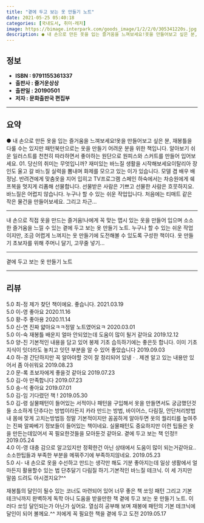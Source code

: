 ```yaml
---
title: "곁에 두고 보는 옷 만들기 노트"
date: 2021-05-25 05:40:18
categories: [국내도서, 취미-레저]
image: https://bimage.interpark.com/goods_image/1/2/2/0/305341220s.jpg
description: ● 내 손으로 만든 옷을 입는 즐거움을 느껴보세요!옷을 만들어보고 싶은 분, 재봉틀을 다룰 수는 있지만 패턴북만으로는 옷을 만들기 어려운 분을 위한 책입니다. 알아보기 쉬운 일러스트를 천천히 따라하면서 좋아하는 원단으로 원피스와 스커트를 만들어 입어보세요. 01. 당신의 취미는 무엇입
---
```


## **정보**

- **ISBN : 9791155361337**
- **출판사 : 즐거운상상**
- **출판일 : 20190501**
- **저자 : 문화출판국 편집부**

------



## **요약**

●  내 손으로 만든 옷을 입는 즐거움을 느껴보세요!옷을 만들어보고 싶은 분, 재봉틀을 다룰 수는 있지만 패턴북만으로는 옷을 만들기 어려운 분을 위한 책입니다. 알아보기 쉬운 일러스트를 천천히 따라하면서 좋아하는 원단으로 원피스와 스커트를 만들어 입어보세요. 01. 당신의 취미는 무엇입니까? 재미있는 바느질 생활을 시작해보세요이탈리아 장인도 울고 갈 바느질 실력을 뽐내며 화제를 모으고 있는 이가 있습니다. 모델 겸 배우 배정남. 반려견에게 맞춤옷을 지어 입히고 TV프로그램 스페인 하숙에서는 차승원에게 쉐프복을 멋지게 리폼해 선물합니다. 선물받은 사람은 기쁘고 선물한 사람은 흐뭇하지요.  바느질은 어렵지 않습니다. 누구나 할 수 있는 쉬운 작업입니다. 처음에는 티매트 같은 작은 물건을 만들어보세요. 그리고 차근...

------

내 손으로 직접 옷을 만드는 즐거움!나에게 꼭 맞는 맵시 있는 옷을 만들어 입으며 소소한 즐거움을 느낄 수 있는 곁에 두고 보는 옷 만들기 노트. 누구나 할 수 있는 쉬운 작업이지만, 조금 어렵게 느껴지는 옷 만들기에 도전해볼 수 있도록 구성한 책이다. 옷 만들기 초보자를 위해 주머니 달기, 고무줄 넣기... 

------


곁에 두고 보는 옷 만들기 노트 

------


## **리뷰** 

5.0 최-정 제가 찾던 책이에요. 좋습니다. 2021.03.19 <br/>5.0 이-영 좋아요 2020.11.16 <br/>5.0 황-주 좋아용 2020.11.14 <br/>5.0 신-연 진짜 얇아요ㅋㅋ정말 노트였어요ㅋ 2020.03.01 <br/>5.0 이-숙 재봉틀 배운지 얼마 안되었는데 도움이 많이 될거 같아요 2019.12.12 <br/>5.0 양-진 기본적인 내용을 담고 있어 봉제 기초 습득하기에는 좋은듯 합니다. 이미 기초지식이 잇더라도 놓치고 잇던 부분을 알 수 있어 좋았습니다 2019.09.03 <br/>4.0 하-경 간단하지만 꼭 알아야할 것이 잘 정리되어 있넹ㆍ. 제겐 알고 있는 내용만 있어서 좀 아쉬워요 2019.08.23 <br/>2.0 문-록 초보자에게 좋을것 같아요 2019.07.23 <br/>5.0 김-아 만족합니다 2019.07.23 <br/>5.0 송-석 좋아요 2019.07.01 <br/>5.0 김-임 기다렸던 책 ! 2019.05.30 <br/>5.0 김-령 실물패턴이 들어있는 서적이나 패턴을 구입해서 옷을 만들면서도 궁금했던것들 소소하게 단추다는 방법이라든지 카라 만드는 방법, 바이어스, 다림질, 안단처리방법 내 몸에 맞게 고치는방법등 정말 기본적이지만 꼼꼼하게 알아두면 옷의 퀄리티를 높여주는 진짜 알짜베기 정보들이 들어있는 책이네요.  실물패턴도 중요하지만 이런 팁들은 옷을 만든는데있어서 꼭 필요한것들을 모아둔것 같아요.  곁에 두고 보는 책 인정!! 2019.05.24 <br/>4.0 이-영 대충 감으로 알고있지만 정확한건 아닌 상태에서 도움이 많이 되는거같아요.. 소소한팁들과 부족한 부분을 메꿔주기에 부족하지않네요. 2019.05.23 <br/>5.0 시- 내 손으로 옷을 수선하고 만드는 생각만 해도
기분 좋아지는데 일상 생활에서 얼마든지 활용할수 있는 법
단추달기 다림질 하기.기본적인 바느질 테크닉.
이 세 가지만 말씀 드려도 아시겠지요?^^

재봉틀의 달인이 될수 있는 코너도 마련되어 있어
너무 좋은 책
쏘잉 패턴 그리고 기본 테크닉까지 완벽하게 독학
아니 도움을 받을만한 책
곁에 두고 보는 옷 만들기 노트.
이러다 쏘잉 달인되는가 아닌가 싶어요.
열심히 공부해 보며 재봉에 패턴의 기본 테크닉에
달인이 되어 볼께요.^^
저에게 꼭 필요한 책을 곁에 두고 도전
 2019.05.17 <br/>